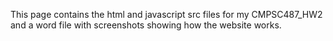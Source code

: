 This page contains the html and javascript src files for my CMPSC487_HW2 and a word file with screenshots showing how the website works.

